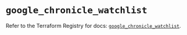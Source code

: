 # `google_chronicle_watchlist`

Refer to the Terraform Registry for docs: [`google_chronicle_watchlist`](https://registry.terraform.io/providers/hashicorp/google-beta/6.50.0/docs/resources/google_chronicle_watchlist).
